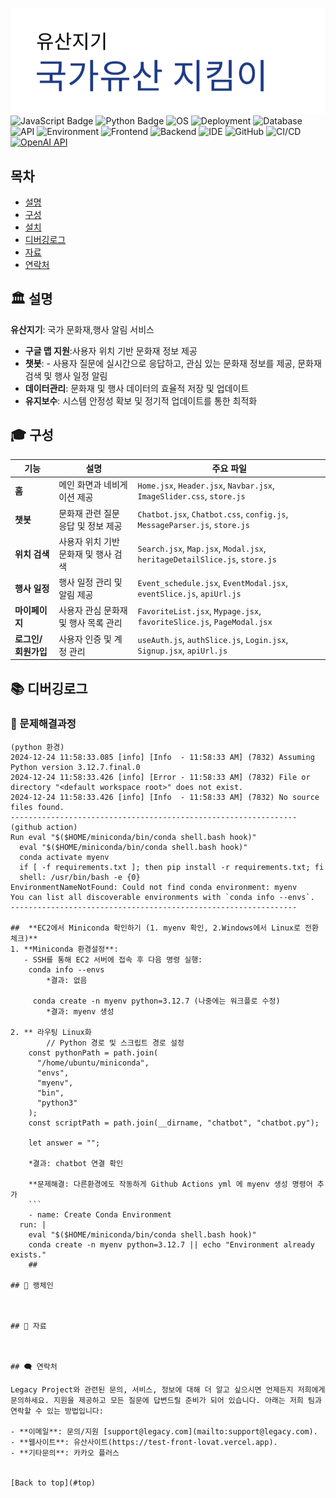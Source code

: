 <a name="top"></a>
[![Legacy project](/legacyprjt-main.png)](https://test-front-lovat.vercel.app)
![JavaScript Badge](https://img.shields.io/badge/JavaScript-ES6+-yellow?logo=javascript&logoColor=white&style=flat)
![Python Badge](https://img.shields.io/badge/Python-3.9+-blue?logo=python&logoColor=white&style=flat)
![OS](https://img.shields.io/badge/OS-ubuntu%2C%20windows-0078D4)
![Deployment](https://img.shields.io/badge/Deployment-AWS%20%2B%20Vercel-orange?logo=amazonaws&logoColor=white&style=flat)
![Database](https://img.shields.io/badge/Database-PostgreSQL-blue?logo=postgresql&logoColor=white&style=flat)
![API](https://img.shields.io/badge/API-Google%20Maps-4285F4?logo=googlemaps&logoColor=white&style=flat)
![Environment](https://img.shields.io/badge/Environment-Anaconda-yellowgreen?logo=anaconda&logoColor=white&style=flat)
![Frontend](https://img.shields.io/badge/Frontend-React%20%2B%20Redux%20%2B%20TailwindCSS-blue?logo=react&logoColor=white&style=flat)
![Backend](https://img.shields.io/badge/Backend-Node.js%20%2B%20Express-green?logo=nodedotjs&logoColor=white&style=flat)
![IDE](https://img.shields.io/badge/IDE-VS%20Code%20%2B%20Cursor.ai-blue?logo=visualstudiocode&logoColor=white&style=flat)
![GitHub](https://img.shields.io/badge/Version%20Control-GitHub-black?logo=github&logoColor=white&style=flat)
![CI/CD](https://img.shields.io/badge/CI%2FCD-GitHub%20Actions-blue?logo=githubactions&logoColor=white&style=flat)
[![OpenAI API](https://img.shields.io/badge/OpenAI%20API-GPT--4o-brightgreen.svg?logo=OpenAI&logoColor=white)](https://openai.com/)

## 목차

- [설명](#-설명)
- [구성](#-구성)
- [설치](#-설치)
- [디버깅로그](#-디버깅)
- [자료](#-자료)
- [연락처](#%EF%B8%8F-연락처)

## 🏛️ 설명

**유산지기**: 국가 문화재,행사 알림 서비스

- **구글 맵 지원**:사용자 위치 기반 문화재 정보 제공
- **챗봇**: - 사용자 질문에 실시간으로 응답하고, 관심 있는 문화재 정보를 제공,
  문화재 검색 및 행사 일정 알림
- **데이터관리**: 문화재 및 행사 데이터의 효율적 저장 및 업데이트
- **유지보수**: 시스템 안정성 확보 및 정기적 업데이트를 통한 최적화

## 🎓 구성

| 기능             | 설명                                                                                  | 주요 파일                                                                                          |
|------------------|---------------------------------------------------------------------------------------|---------------------------------------------------------------------------------------------------|
| **홈**           | 메인 화면과 네비게이션 제공                                                          | `Home.jsx`, `Header.jsx`, `Navbar.jsx`, `ImageSlider.css`, `store.js`                             |
| **챗봇**         | 문화재 관련 질문 응답 및 정보 제공                                                    | `Chatbot.jsx`, `Chatbot.css`, `config.js`, `MessageParser.js`, `store.js`                         |
| **위치 검색**     | 사용자 위치 기반 문화재 및 행사 검색                                                 | `Search.jsx`, `Map.jsx`, `Modal.jsx`, `heritageDetailSlice.js`, `store.js`                        |
| **행사 일정**     | 행사 일정 관리 및 알림 제공                                                         | `Event_schedule.jsx`, `EventModal.jsx`, `eventSlice.js`, `apiUrl.js`                              |
| **마이페이지**    | 사용자 관심 문화재 및 행사 목록 관리                                                  | `FavoriteList.jsx`, `Mypage.jsx`, `favoriteSlice.js`, `PageModal.jsx`                             |
| **로그인/회원가입**| 사용자 인증 및 계정 관리                                                           | `useAuth.js`, `authSlice.js`, `Login.jsx`, `Signup.jsx`, `apiUrl.js`                              |



## 📚 디버깅로그
### 📄 문제해결과정

```plaintext
(python 환경)
2024-12-24 11:58:33.085 [info] [Info  - 11:58:33 AM] (7832) Assuming Python version 3.12.7.final.0
2024-12-24 11:58:33.426 [info] [Error - 11:58:33 AM] (7832) File or directory "<default workspace root>" does not exist.
2024-12-24 11:58:33.426 [info] [Info  - 11:58:33 AM] (7832) No source files found.
----------------------------------------------------------------
(github action)
Run eval "$($HOME/miniconda/bin/conda shell.bash hook)"
  eval "$($HOME/miniconda/bin/conda shell.bash hook)"
  conda activate myenv
  if [ -f requirements.txt ]; then pip install -r requirements.txt; fi
  shell: /usr/bin/bash -e {0}
EnvironmentNameNotFound: Could not find conda environment: myenv
You can list all discoverable environments with `conda info --envs`.
----------------------------------------------------------------

##  **EC2에서 Miniconda 확인하기 (1. myenv 확인, 2.Windows에서 Linux로 전환 체크)**
1. **Miniconda 환경설정**:
   - SSH를 통해 EC2 서버에 접속 후 다음 명령 실행:
    conda info --envs
        *결과: 없음

     conda create -n myenv python=3.12.7 (나중에는 워크플로 수정)
        *결과: myenv 생성

2. ** 라우팅 Linux화
        // Python 경로 및 스크립트 경로 설정
    const pythonPath = path.join(
      "/home/ubuntu/miniconda",
      "envs",
      "myenv",
      "bin",
      "python3"
    );
    const scriptPath = path.join(__dirname, "chatbot", "chatbot.py");

    let answer = "";

    *결과: chatbot 연결 확인

    **문제해결: 다른환경에도 작동하게 Github Actions yml 에 myenv 생성 명령어 추가
    ```
    - name: Create Conda Environment
  run: |
    eval "$($HOME/miniconda/bin/conda shell.bash hook)"
    conda create -n myenv python=3.12.7 || echo "Environment already exists."
    ##

## 🦜 랭체인



## 📃 자료



## 🗨️ 연락처

Legacy Project와 관련된 문의, 서비스, 정보에 대해 더 알고 싶으시면 언제든지 저희에게 문의하세요. 지원을 제공하고 모든 질문에 답변드릴 준비가 되어 있습니다. 아래는 저희 팀과 연락할 수 있는 방법입니다:

- **이메일**: 문의/지원 [support@legacy.com](mailto:support@legacy.com).
- **웹사이트**: 유산사이트(https://test-front-lovat.vercel.app).
- **기타문의**: 카카오 플러스


[Back to top](#top)
````

